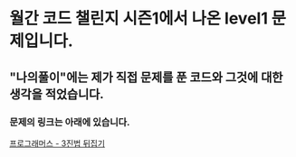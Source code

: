 # 월간 코드 챌린지 시즌1에서 나온 level1 문제입니다.
## "나의풀이"에는 제가 직접 문제를 푼 코드와 그것에 대한 생각을 적었습니다.
### 문제의 링크는 아래에 있습니다.
<a href="https://programmers.co.kr/learn/courses/30/lessons/68935" target="_blank">프로그래머스 - 3진법 뒤집기</a>
